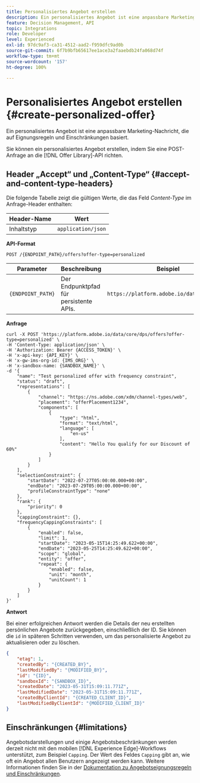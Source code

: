 ```yaml
---
title: Personalisiertes Angebot erstellen
description: Ein personalisiertes Angebot ist eine anpassbare Marketing-Nachricht, die auf Eignungsregeln und Einschränkungen basiert.
feature: Decision Management, API
topic: Integrations
role: Developer
level: Experienced
exl-id: 97dc9af3-ca31-4512-aad2-f959dfc9ad0b
source-git-commit: 6f7b9bfb65617ee1ace3a2faaebdb24fa068d74f
workflow-type: tm+mt
source-wordcount: '157'
ht-degree: 100%

---
```


# Personalisiertes Angebot erstellen {#create-personalized-offer}

Ein personalisiertes Angebot ist eine anpassbare Marketing-Nachricht, die auf Eignungsregeln und Einschränkungen basiert.

Sie können ein personalisiertes Angebot erstellen, indem Sie eine POST-Anfrage an die [!DNL Offer Library]-API richten.

## Header „Accept“ und „Content-Type“ {#accept-and-content-type-headers}

Die folgende Tabelle zeigt die gültigen Werte, die das Feld *Content-Type* im Anfrage-Header enthalten:

| Header-Name | Wert |
| ----------- | ----- |
| Inhaltstyp | `application/json` |

**API-Format**

```http
POST /{ENDPOINT_PATH}/offers?offer-type=personalized
```

| Parameter | Beschreibung | Beispiel |
| --------- | ----------- | ------- |
| `{ENDPOINT_PATH}` | Der Endpunktpfad für persistente APIs. | `https://platform.adobe.io/data/core/dps/` |

**Anfrage**

```shell
curl -X POST 'https://platform.adobe.io/data/core/dps/offers?offer-type=personalized' \
-H 'Content-Type: application/json' \
-H 'Authorization: Bearer {ACCESS_TOKEN}' \
-H 'x-api-key: {API_KEY}' \
-H 'x-gw-ims-org-id: {IMS_ORG}' \
-H 'x-sandbox-name: {SANDBOX_NAME}' \
-d '{
    "name": "Test personalized offer with frequency constraint",
    "status": "draft",
    "representations": [
        {
            "channel": "https://ns.adobe.com/xdm/channel-types/web",
            "placement": "offerPlacement1234",
            "components": [
                {
                    "type": "html",
                    "format": "text/html",
                    "language": [
                        "en-us"
                    ],
                    "content": "Hello You qualify for our Discount of 60%"
                }
            ]
        }
    ],
    "selectionConstraint": {
        "startDate": "2022-07-27T05:00:00.000+00:00",
        "endDate": "2023-07-29T05:00:00.000+00:00",
        "profileConstraintType": "none"
    },
    "rank": {
        "priority": 0
    },
    "cappingConstraint": {},
    "frequencyCappingConstraints": [
        {
            "enabled": false,
            "limit": 1,
            "startDate": "2023-05-15T14:25:49.622+00:00",
            "endDate": "2023-05-25T14:25:49.622+00:00",
            "scope": "global",
            "entity": "offer",
            "repeat": {
                "enabled": false,
                "unit": "month",
                "unitCount": 1
            }
        }
    ]
}'
```

**Antwort**

Bei einer erfolgreichen Antwort werden die Details der neu erstellten persönlichen Angebote zurückgegeben, einschließlich der ID. Sie können die `id` in späteren Schritten verwenden, um das personalisierte Angebot zu aktualisieren oder zu löschen.

```json
{
    "etag": 1,
    "createdBy": "{CREATED_BY}",
    "lastModifiedBy": "{MODIFIED_BY}",
    "id": "{ID}",
    "sandboxId": "{SANDBOX_ID}",
    "createdDate": "2023-05-31T15:09:11.771Z",
    "lastModifiedDate": "2023-05-31T15:09:11.771Z",
    "createdByClientId": "{CREATED_CLIENT_ID}",
    "lastModifiedByClientId": "{MODIFIED_CLIENT_ID}"
}
```

## Einschränkungen {#limitations}

Angebotsdarstellungen und einige Angebotsbeschränkungen werden derzeit nicht mit den mobilen [!DNL Experience Edge]-Workflows unterstützt, zum Beispiel `Capping`. Der Wert des Feldes `Capping` gibt an, wie oft ein Angebot allen Benutzern angezeigt werden kann. Weitere Informationen finden Sie in der [Dokumentation zu Angebotseignungsregeln und Einschränkungen](../../../../offers/offer-library/creating-personalized-offers.md).